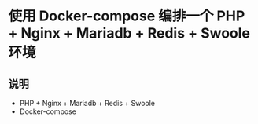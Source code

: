 # 使用 Docker-compose 编排一个 PHP + Nginx + Mariadb + Redis + Swoole 环境

## 说明

- PHP + Nginx + Mariadb + Redis + Swoole
- Docker-compose
